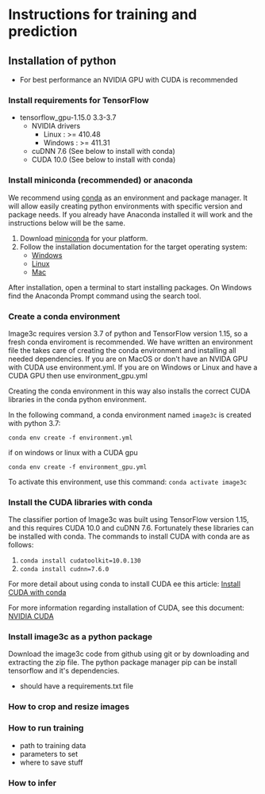 # Instructions for training and prediction

## Installation of python
- For best performance an NVIDIA GPU with CUDA is recommended

### Install requirements for TensorFlow
- tensorflow_gpu-1.15.0	3.3-3.7
  - NVIDIA drivers
    - Linux : >= 410.48
    - Windows : >= 411.31
  - cuDNN 7.6 (See below to install with conda)
  - CUDA 10.0 (See below to install with conda)

### Install miniconda (recommended) or anaconda
We recommend using [conda](https://docs.conda.io/projects/conda/en/latest/)
as an environment and package manager. It will allow easily creating python
environments with specific version and package needs. If you already have Anaconda
installed it will work and the instructions below will be the same.

1. Download [miniconda](https://docs.conda.io/projects/conda/en/latest/) for your platform.
2. Follow the installation documentation for the target operating system: 
   -  [Windows](https://conda.io/projects/conda/en/latest/user-guide/install/windows.html)
   -  [Linux](https://conda.io/projects/conda/en/latest/user-guide/install/linux.html)
   -  [Mac](https://conda.io/projects/conda/en/latest/user-guide/install/macos.html) 

After installation, open a terminal to start installing packages. On Windows find the
Anaconda Prompt command using the search tool.

### Create a conda environment
Image3c requires version 3.7 of python and TensorFlow version 1.15, so a fresh conda
enviroment is recommended. We have written an environment file the takes care of
creating the conda environment and installing all needed dependencies. If you are on
MacOS or don't have an NVIDA GPU with CUDA use environment.yml. If you are on Windows
or Linux and have a CUDA GPU then use environment_gpu.yml

Creating the conda environment in this way also installs the correct CUDA
libraries in the conda python environment.

In the following command, a conda environment
named `image3c` is created with python 3.7:

`conda env create -f environment.yml`

if on windows or linux with a CUDA gpu

`conda env create -f environment_gpu.yml`

To activate this environment, use this command:
`conda activate image3c`

### Install the CUDA libraries with conda

The classifier portion of Image3c was built using TensorFlow version 1.15, and
this requires CUDA 10.0 and cuDNN 7.6. Fortunately these libraries can be
installed with conda. 
The commands to install CUDA with conda are as follows:

1. `conda install cudatoolkit=10.0.130`
2. `conda install cudnn=7.6.0`

For more detail about using conda to install CUDA ee this article:
[Install CUDA with conda](https://towardsdatascience.com/managing-cuda-dependencies-with-conda-89c5d817e7e1)

For more information regarding installation of CUDA, see this document:
[NVIDIA CUDA](https://developer.download.nvidia.com/compute/cuda/10.0/Prod/docs/sidebar/CUDA_Quick_Start_Guide.pdf)


### Install image3c as a python package
Download the image3c code from github using git or by downloading and extracting
the zip file.
The python package manager pip can be install tensorflow and it's dependencies.
- should have a requirements.txt file

### How to crop and resize images

### How to run training
- path to training data
- parameters to set
- where to save stuff

### How to infer

